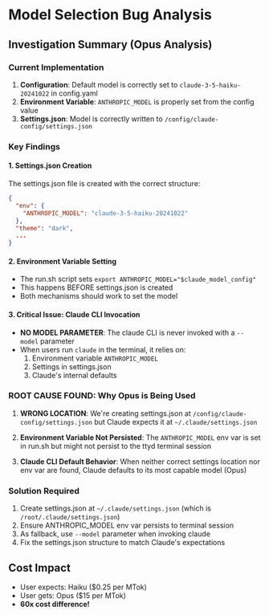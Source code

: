 # Model Selection Bug Analysis

## Investigation Summary (Opus Analysis)

### Current Implementation
1. **Configuration**: Default model is correctly set to `claude-3-5-haiku-20241022` in config.yaml
2. **Environment Variable**: `ANTHROPIC_MODEL` is properly set from the config value
3. **Settings.json**: Model is correctly written to `/config/claude-config/settings.json`

### Key Findings

#### 1. Settings.json Creation
The settings.json file is created with the correct structure:
```json
{
  "env": {
    "ANTHROPIC_MODEL": "claude-3-5-haiku-20241022"
  },
  "theme": "dark",
  ...
}
```

#### 2. Environment Variable Setting
- The run.sh script sets `export ANTHROPIC_MODEL="$claude_model_config"`
- This happens BEFORE settings.json is created
- Both mechanisms should work to set the model

#### 3. Critical Issue: Claude CLI Invocation
- **NO MODEL PARAMETER**: The claude CLI is never invoked with a `--model` parameter
- When users run `claude` in the terminal, it relies on:
  1. Environment variable `ANTHROPIC_MODEL`
  2. Settings in settings.json
  3. Claude's internal defaults

### ROOT CAUSE FOUND: Why Opus is Being Used

1. **WRONG LOCATION**: We're creating settings.json at `/config/claude-config/settings.json` but Claude expects it at `~/.claude/settings.json`

2. **Environment Variable Not Persisted**: The `ANTHROPIC_MODEL` env var is set in run.sh but might not persist to the ttyd terminal session

3. **Claude CLI Default Behavior**: When neither correct settings location nor env var are found, Claude defaults to its most capable model (Opus)

### Solution Required
1. Create settings.json at `~/.claude/settings.json` (which is `/root/.claude/settings.json`)
2. Ensure ANTHROPIC_MODEL env var persists to terminal session
3. As fallback, use `--model` parameter when invoking claude
4. Fix the settings.json structure to match Claude's expectations

## Cost Impact
- User expects: Haiku ($0.25 per MTok)
- User gets: Opus ($15 per MTok)
- **60x cost difference!**